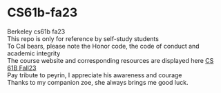 # CS61b-fa23
Berkeley cs61b fa23<br>
This repo is only for reference by self-study students<br>
To Cal bears, please note the Honor code, the code of conduct and academic integrity<br>
The course website and corresponding resources are displayed here [CS 61B Fall23](https://fa23.datastructur.es/) <br>
Pay tribute to peyrin, I appreciate his awareness and courage<br>
Thanks to my companion zoe, she always brings me good luck.
